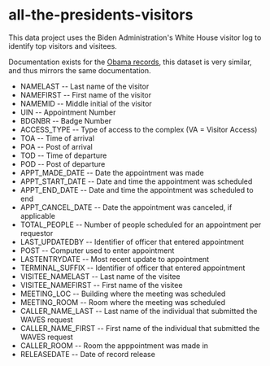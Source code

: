 # all-the-presidents-visitors
This data project uses the Biden Administration's White House visitor log to identify top visitors and visitees.

Documentation exists for the [Obama records](https://obamawhitehouse.archives.gov/files/disclosures/visitors/WhiteHouse-WAVES-Key-1209.txt), this dataset is very similar, and thus mirrors the same documentation.

- NAMELAST -- Last name of the visitor
- NAMEFIRST -- First name of the visitor
- NAMEMID -- Middle initial of the visitor
- UIN -- Appointment Number
- BDGNBR -- Badge Number
- ACCESS_TYPE -- Type of access to the complex (VA = Visitor Access)
- TOA -- Time of arrival
- POA -- Post of arrival
- TOD -- Time of departure
- POD -- Post of departure
- APPT_MADE_DATE -- Date the appointment was made
- APPT_START_DATE -- Date and time the appointment was scheduled
- APPT_END_DATE -- Date and time the appointment was scheduled to end
- APPT_CANCEL_DATE -- Date the appointment was canceled, if applicable
- TOTAL_PEOPLE -- Number of people scheduled for an appointment per requestor
- LAST_UPDATEDBY -- Identifier of officer that entered appointment
- POST -- Computer used to enter appointment
- LASTENTRYDATE -- Most recent update to appointment
- TERMINAL_SUFFIX -- Identifier of officer that entered appointment
- VISITEE_NAMELAST -- Last name of the visitee
- VISITEE_NAMEFIRST -- First name of the visitee
- MEETING_LOC -- Building where the meeting was scheduled
- MEETING_ROOM -- Room where the meeting was scheduled
- CALLER_NAME_LAST -- Last name of the individual that submitted the WAVES request
- CALLER_NAME_FIRST -- First name of the individual that submitted the WAVES request
- CALLER_ROOM -- Room the apppointment was made in
- RELEASEDATE -- Date of record release
